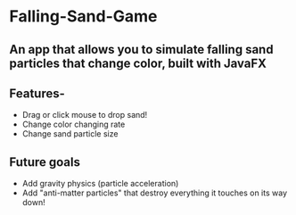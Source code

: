 # Falling-Sand-Game
## An app that allows you to simulate falling sand particles that change color, built with JavaFX
## Features-
- Drag or click mouse to drop sand!
- Change color changing rate
- Change sand particle size

## Future goals
- Add gravity physics (particle acceleration)
- Add "anti-matter particles" that destroy everything it touches on its way down!
